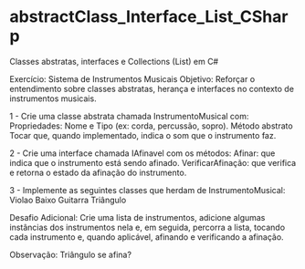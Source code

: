 # abstractClass_Interface_List_CSharp
Classes abstratas, interfaces e Collections (List) em C#

Exercício: Sistema de Instrumentos Musicais Objetivo: Reforçar o entendimento sobre classes abstratas, herança e interfaces no contexto de instrumentos musicais.

1 - Crie uma classe abstrata chamada InstrumentoMusical com: Propriedades: Nome e Tipo (ex: corda, percussão, sopro). Método abstrato Tocar que, quando implementado, indica o som que o instrumento faz.

2 - Crie uma interface chamada IAfinavel com os métodos: Afinar: que indica que o instrumento está sendo afinado. VerificarAfinação: que verifica e retorna o estado da afinação do instrumento.

3 - Implemente as seguintes classes que herdam de InstrumentoMusical: Violao Baixo Guitarra Triângulo

Desafio Adicional: Crie uma lista de instrumentos, adicione algumas instâncias dos instrumentos nela e, em seguida, percorra a lista, tocando cada instrumento e, quando aplicável, afinando e verificando a afinação.

Observação: Triângulo se afina?
